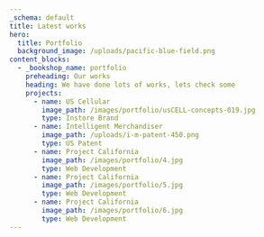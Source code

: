```yaml
---
_schema: default
title: Latest works
hero:
  title: Portfolio
  background_image: /uploads/pacific-blue-field.png
content_blocks:
  - _bookshop_name: portfolio
    preheading: Our works
    heading: We have done lots of works, lets check some
    projects:
      - name: US Cellular
        image_path: /images/portfolio/usCELL-concepts-019.jpg
        type: Instore Brand
      - name: Intelligent Merchandiser
        image_path: /uploads/i-m-patent-450.png
        type: US Patent
      - name: Project California
        image_path: /images/portfolio/4.jpg
        type: Web Development
      - name: Project California
        image_path: /images/portfolio/5.jpg
        type: Web Development
      - name: Project California
        image_path: /images/portfolio/6.jpg
        type: Web Development
---
```


